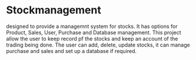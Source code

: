 # Stockmanagement
designed to provide a managemnt system for stocks. It has options for Product, Sales, User, Purchase and Database management. This project allow the user to keep record pf the stocks and keep an account of the trading being done. The user can add, delete, update stocks, it can manage purchase and sales and set up a database if required.
